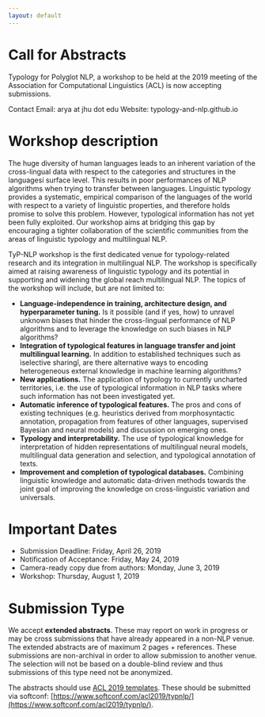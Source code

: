 ```yaml
---
layout: default
---
```


Call for Abstracts
==================

Typology for Polyglot NLP, a workshop to be held at the 2019 meeting of the Association for Computational Linguistics (ACL) is now accepting submissions. 

Contact Email: arya at jhu dot edu
Website: typology-and-nlp.github.io


Workshop description
====================
The huge diversity of human languages leads to an inherent variation of the cross-lingual data with respect to the categories and structures in the languagesí surface level. This results in poor performances of NLP algorithms when trying to transfer between languages. Linguistic typology provides a systematic, empirical comparison of the languages of the world with respect to a variety of linguistic properties, and therefore holds promise to solve this problem. However, typological information has not yet been fully exploited. Our workshop aims at bridging this gap by encouraging a tighter collaboration of the scientific communities from the areas of linguistic typology and multilingual NLP.

TyP-NLP workshop is the first dedicated venue for typology-related research and its integration in multilingual NLP. The workshop is specifically aimed at raising awareness of linguistic typology and its potential in supporting and widening the global reach multilingual NLP. The topics of the workshop will include, but are not limited to:

- **Language-independence in training, architecture design, and hyperparameter tuning.** Is it possible (and if yes, how) to unravel unknown biases that hinder the cross-lingual performance of NLP algorithms and to leverage the knowledge on such biases in NLP algorithms?
- **Integration of typological features in language transfer and joint multilingual learning.** In addition to established techniques such as ìselective sharingî, are there alternative ways to encoding heterogeneous external knowledge in machine learning algorithms? 
- **New applications.** The application of typology to currently uncharted territories, i.e. the use of typological information in NLP tasks where such information has not been investigated yet.
- **Automatic inference of typological features.** The pros and cons of existing techniques (e.g. heuristics derived from morphosyntactic annotation, propagation from features of other languages, supervised Bayesian and neural models) and discussion on emerging ones.
- **Typology and interpretability.** The use of typological knowledge for interpretation of hidden representations of multilingual neural models, multilingual data generation and selection, and typological annotation of texts.
- **Improvement and completion of typological databases.** Combining linguistic knowledge and automatic data-driven methods towards the joint goal of improving the knowledge on cross-linguistic variation and universals.


Important Dates
===============
- Submission Deadline: Friday, April 26, 2019
- Notification of Acceptance: Friday, May 24, 2019
- Camera-ready copy due from authors: Monday, June 3, 2019
- Workshop: Thursday, August 1, 2019

Submission Type
===============

We accept **extended abstracts**.
These may report on work in progress or may be cross submissions that have already appeared in a non-NLP venue. The extended abstracts are of maximum 2 pages + references. These submissions are non-archival in order to allow submission to another venue. The selection will not be based on a double-blind review and thus submissions of this type need not be anonymized.

The abstracts should use [ACL 2019 templates](http://www.acl2019.org/EN/call-for-papers.xhtml). These should be submitted via softconf: [https://www.softconf.com/acl2019/typnlp/](https://www.softconf.com/acl2019/typnlp/).
